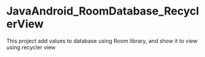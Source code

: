 # JavaAndroid_RoomDatabase_RecyclerView
This project add values to database using Room library, and show it to view using recycler view 
